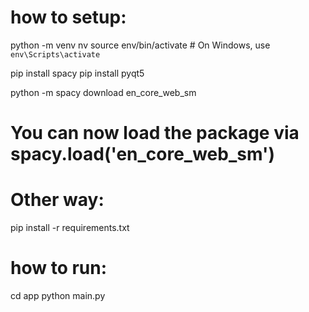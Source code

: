 # how to setup:

python -m venv nv
source env/bin/activate # On Windows, use `env\Scripts\activate`

pip install spacy
pip install pyqt5

python -m spacy download en_core_web_sm

# You can now load the package via spacy.load('en_core_web_sm')

# Other way:

pip install -r requirements.txt

# how to run:

cd app
python main.py
